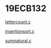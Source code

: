 # 19ECB132
[lettercount.c](https://github.com/GANJIRAVITEJANAIDUU/19ECB132-1/blob/main/01_letter_count.c)

[insertionsort.c](https://github.com/GANJIRAVITEJANAIDUU/19ECB132-1/blob/main/02_insertion_sort.c)

[sumnatural.c](https://github.com/GANJIRAVITEJANAIDUU/19ECB132-1/blob/main/sumnatural.c)
